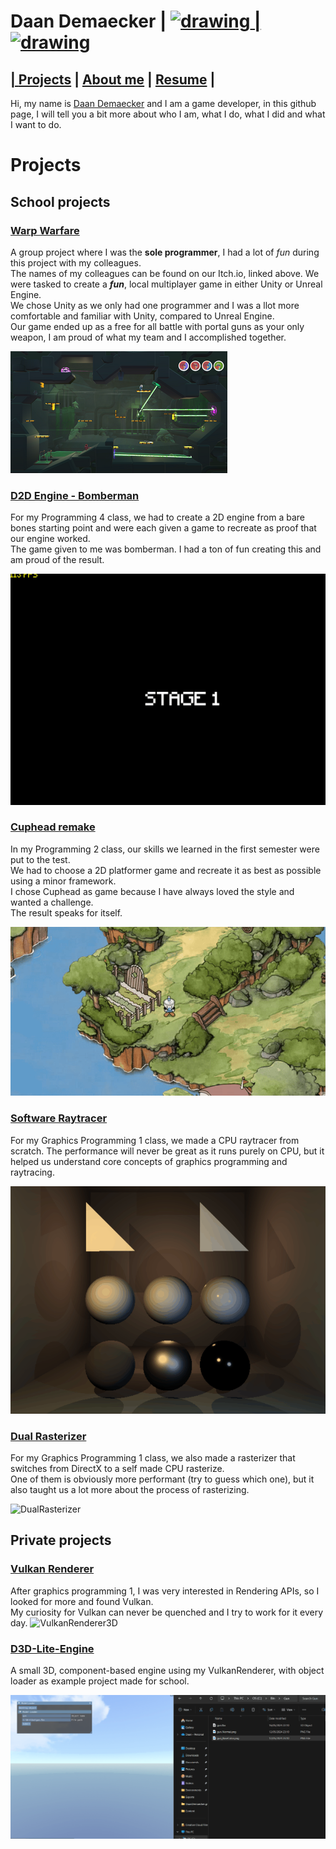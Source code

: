 # Daan Demaecker | <a href="https://www.linkedin.com/in/daan-demaecker-3737b0265/"><img src="https://content.linkedin.com/content/dam/me/business/en-us/amp/brand-site/v2/bg/LI-Bug.svg.original.svg" alt="drawing" width="25"/> | <a href="https://github.com/DaanDemaecker"><img src="https://github.githubassets.com/assets/GitHub-Mark-ea2971cee799.png" alt="drawing" width="25"/>

## | [Projects](#Projects)  |    [About me](AboutMe.md)  |    [Resume](Content/DaanDemaeckerCV.pdf) |
Hi, my name is [Daan Demaecker](AboutMe.md) and I am a game developer, in this github page, I will tell you a bit more about who I am, what I do, what I did and what I want to do.  

# Projects
## School projects
### [Warp Warfare](https://luckyelias.itch.io/group29-warp-warfare)
A group project where I was the **sole programmer**, I had a lot of *fun* during this project with my colleagues.  
The names of my colleagues can be found on our Itch.io, linked above.
We were tasked to create a ***fun***, local multiplayer game in either Unity or Unreal Engine.  
We chose Unity as we only had one programmer and I was a llot more comfortable and familiar with Unity, compared to Unreal Engine.  
Our game ended up as a free for all battle with portal guns as your only weapon, I am proud
of what my team and I accomplished together.  

![Warp Warfare](Content/WarpWarfare.png)


### [D2D Engine - Bomberman](https://github.com/DaanDemaecker/D2DEngine)
For my Programming 4 class, we had to create a 2D engine from a bare bones starting point and were each given a game to recreate as proof that our engine worked.  
The game given to me was bomberman. I had a ton of fun creating this and am proud of the result.  

![bomberman](Content/Bomberman.gif)


### [Cuphead remake](https://github.com/DaanDemaecker/CupheadRemake)
In my Programming 2 class, our skills we learned in the first semester were put to the test.  
We had to choose a 2D platformer game and recreate it as best as possible using a minor framework.  
I chose Cuphead as game because I have always loved the style and wanted a challenge.  
The result speaks for itself.

![Cuphead](Content/Cuphead.gif)


### [Software Raytracer](https://github.com/DaanDemaecker/RayTracer)
For my Graphics Programming 1 class, we made a CPU raytracer from scratch. 
The performance will never be great as it runs purely on CPU, but it helped us understand core concepts of graphics programming and raytracing.  

![RayTracer](Content/RayTracer.gif)


### [Dual Rasterizer](https://github.com/DaanDemaecker/DualRasterizer)
For my Graphics Programming 1 class, we also made a rasterizer that switches from DirectX to a self made CPU rasterize.  
One of them is obviously more performant (try to guess which one), but it also taught us a lot more about the process of rasterizing.  

![DualRasterizer](Content/DualRasterizer.gif)


## Private projects

### [Vulkan Renderer](https://github.com/DaanDemaecker/VulkanRenderer)
After graphics programming 1, I was very interested in Rendering APIs, so I looked for more and found Vulkan.  
My curiosity for Vulkan can never be quenched and I try to work for it every day.
![VulkanRenderer3D](Content/VulkanRenderer3D.gif)


### [D3D-Lite-Engine](https://github.com/DaanDemaecker/D3D-Lite-Engine)
A small 3D, component-based engine using my VulkanRenderer, with object loader as example project made for school.

![object loader](Content/D3D-Lite-Engine.gif)
